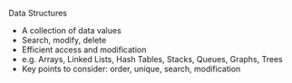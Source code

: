 Data Structures

* A collection of data values
* Search, modify, delete
* Efficient access and modification
* e.g. Arrays, Linked Lists, Hash Tables, Stacks, Queues, Graphs, Trees
* Key points to consider: order, unique, search, modification
